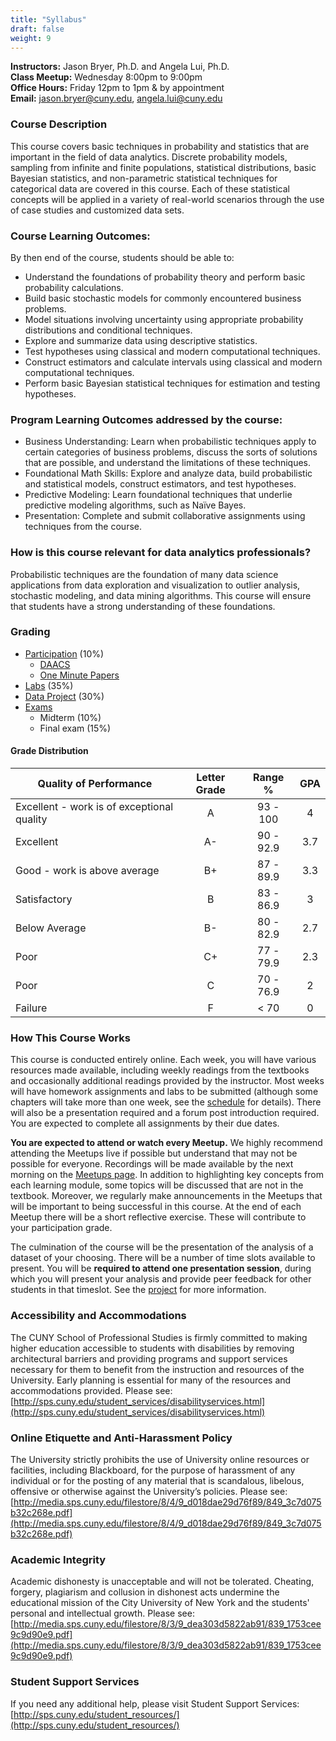 ```yaml
---
title: "Syllabus"
draft: false
weight: 9
---
```



**Instructors:** Jason Bryer, Ph.D. and Angela Lui, Ph.D.  
**Class Meetup:** Wednesday 8:00pm to 9:00pm  
**Office Hours:** Friday 12pm to 1pm & by appointment  
**Email:** <a href="mailto:jason.bryer@cuny.edu">jason.bryer@cuny.edu</a>, <a href="mailto:angela.lui@cuny.edu">angela.lui@cuny.edu</a>    


### Course Description

This course covers basic techniques in probability and statistics that are important in the field of data analytics. Discrete probability models, sampling from infinite and finite populations, statistical distributions, basic Bayesian statistics, and non-parametric statistical techniques for categorical data are covered in this course. Each of these statistical concepts will be applied in a variety of real-world scenarios through the use of case studies and customized data sets.


### Course Learning Outcomes:

By then end of the course, students should be able to:

* Understand the foundations of probability theory and perform basic probability calculations.
* Build basic stochastic models for commonly encountered business problems.
* Model situations involving uncertainty using appropriate probability distributions and conditional techniques.
* Explore and summarize data using descriptive statistics.
* Test hypotheses using classical and modern computational techniques.
* Construct estimators and calculate intervals using classical and modern computational techniques.
* Perform basic Bayesian statistical techniques for estimation and testing hypotheses.

### Program Learning Outcomes addressed by the course:

* Business Understanding:  Learn when probabilistic techniques apply to certain categories of business problems, discuss the sorts of solutions that are possible, and understand the limitations of these techniques.
* Foundational Math Skills: Explore and analyze data, build probabilistic and statistical models, construct estimators, and test hypotheses.
* Predictive Modeling:  Learn foundational techniques that underlie predictive modeling algorithms, such as Naïve Bayes.
* Presentation:  Complete and submit collaborative assignments using techniques from the course.

### How is this course relevant for data analytics professionals?

Probabilistic techniques are the foundation of many data science applications from data exploration and visualization to outlier analysis, stochastic modeling, and data mining algorithms. This course will ensure that students have a strong understanding of these foundations.

### Grading

* [Participation](/assignments/participation) (10%)
	* [DAACS](/assignments/daacs)
	* [One Minute Papers](/assignments/participation)
* [Labs](/assignments/labs) (35%)
* [Data Project](/assignments/project) (30%)
* [Exams](/assignments/exams/)
	* Midterm (10%)
	* Final exam (15%)

#### Grade Distribution

Quality of Performance                     | Letter Grade | Range %   | GPA  |
-------------------------------------------|:------------:|:---------:|:----:|
Excellent - work is of exceptional quality |      A       | 93 - 100  |  4   |
Excellent                                  |      A-      | 90 - 92.9 | 3.7  |
Good - work is above average               |      B+      | 87 - 89.9 | 3.3  |
Satisfactory                               |      B       | 83 - 86.9 |  3   |
Below Average                              |      B-      | 80 - 82.9 | 2.7  |
Poor                                       |      C+      | 77 - 79.9 | 2.3  |
Poor                                       |      C       | 70 - 76.9 |  2   |
Failure                                    |      F       |   < 70    |  0   |

### How This Course Works

This course is conducted entirely online. Each week, you will have various resources made available, including weekly readings from the textbooks and occasionally additional readings provided by the instructor. Most weeks will have homework assignments and labs to be submitted (although some chapters will take more than one week, see the [schedule](/course-overview/schedule/) for details). There will also be a presentation required and a forum post introduction required. You are expected to complete all assignments by their due dates.

**You are expected to attend or watch every Meetup.** We highly recommend attending the Meetups live if possible but understand that may not be possible for everyone. Recordings will be made available by the next morning on the [Meetups page](/course-overview/meetups/). In addition to highlighting key concepts from each learning module, some topics will be discussed that are not in the textbook. Moreover, we regularly make announcements in the Meetups that will be important to being successful in this course. At the end of each Meetup there will be a short reflective exercise. These will contribute to your participation grade.

The culmination of the course will be the presentation of the analysis of a dataset of your choosing. There will be a number of time slots available to present. You will be **required to attend one presentation session**, during which you will present your analysis and provide peer feedback for other students in that timeslot. See the [project](/assignments/project/) for more information.

### Accessibility and Accommodations

The CUNY School of Professional Studies is firmly committed to making higher education accessible to students with disabilities by removing architectural barriers and providing programs and support services necessary for them to benefit from the instruction and resources of the University. Early planning is essential for many of the resources and accommodations provided. Please see: [http://sps.cuny.edu/student_services/disabilityservices.html](http://sps.cuny.edu/student_services/disabilityservices.html)

### Online Etiquette and Anti-Harassment Policy

The University strictly prohibits the use of University online resources or facilities, including Blackboard, for the purpose of harassment of any individual or for the posting of any material that is scandalous, libelous, offensive or otherwise against the University’s policies.  Please see: [http://media.sps.cuny.edu/filestore/8/4/9_d018dae29d76f89/849_3c7d075b32c268e.pdf](http://media.sps.cuny.edu/filestore/8/4/9_d018dae29d76f89/849_3c7d075b32c268e.pdf)

### Academic Integrity

Academic dishonesty is unacceptable and will not be tolerated. Cheating, forgery, plagiarism and collusion in dishonest acts undermine the educational mission of the City University of New York and the students' personal and intellectual growth. Please see: [http://media.sps.cuny.edu/filestore/8/3/9_dea303d5822ab91/839_1753cee9c9d90e9.pdf](http://media.sps.cuny.edu/filestore/8/3/9_dea303d5822ab91/839_1753cee9c9d90e9.pdf)

### Student Support Services

If you need any additional help, please visit Student Support Services: 
[http://sps.cuny.edu/student_resources/](http://sps.cuny.edu/student_resources/)

